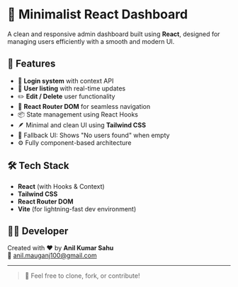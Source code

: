 # 🧩 Minimalist React Dashboard

A clean and responsive admin dashboard built using **React**, designed for managing users efficiently with a smooth and modern UI.

## 🚀 Features

- 🔐 **Login system** with context API
- 👥 **User listing** with real-time updates
- ✏️ **Edit / Delete** user functionality
- 🔄 **React Router DOM** for seamless navigation
- 📦 State management using React Hooks
- 🪶 Minimal and clean UI using **Tailwind CSS**
- 🧪 Fallback UI: Shows "No users found" when empty
- ⚙️ Fully component-based architecture

## 🛠️ Tech Stack

- **React** (with Hooks & Context)
- **Tailwind CSS**
- **React Router DOM**
- **Vite** (for lightning-fast dev environment)

## 👨‍💻 Developer

Created with ❤️ by **Anil Kumar Sahu**  
📧 [anil.mauganj100@gmail.com](mailto:anil.mauganj100@gmail.com)

---

> 🔗 Feel free to clone, fork, or contribute!
